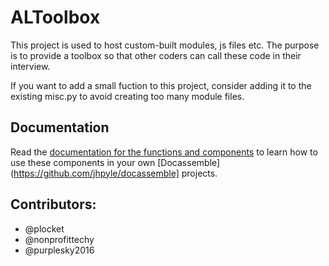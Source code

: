 # ALToolbox

This project is used to host custom-built modules, js files etc. The purpose is to provide a toolbox so that other coders can call these code in their interview.

If you want to add a small fuction to this project, consider adding it to the existing misc.py to avoid creating too many module files.

## Documentation

Read the [documentation for the functions and components](https://suffolklitlab.org/docassemble-AssemblyLine-documentation/docs/framework/altoolbox) to learn
how to use these components in your own [Docassemble](https://github.com/jhpyle/docassemble] projects.

## Contributors:  
* @plocket  
* @nonprofittechy
* @purplesky2016
